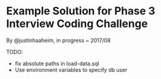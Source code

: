 # Example Solution for Phase 3 Interview Coding Challenge

By @justinhaaheim, in progress ~ 2017/08

TODO:
- fix absolute paths in load-data.sql
- Use environment variables to specify db user 
